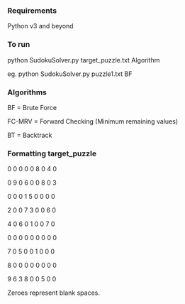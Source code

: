### Requirements

Python v3 and beyond

### To run

python SudokuSolver.py target_puzzle.txt Algorithm

eg. python SudokuSolver.py puzzle1.txt BF

### Algorithms

BF = Brute Force

FC-MRV = Forward Checking (Minimum remaining values)

BT = Backtrack

### Formatting target_puzzle

0 0 0 0 0 8 0 4 0

0 9 0 6 0 0 8 0 3

0 0 0 1 5 0 0 0 0

2 0 0 7 3 0 0 6 0

4 0 6 0 1 0 0 7 0

0 0 0 0 0 0 0 0 0

7 0 5 0 0 1 0 0 0

8 0 0 0 0 0 0 0 0

9 6 3 8 0 0 5 0 0

Zeroes represent blank spaces.
